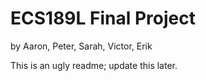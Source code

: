 # ECS189L Final Project  

by Aaron, Peter, Sarah, Victor, Erik  

This is an ugly readme; update this later.